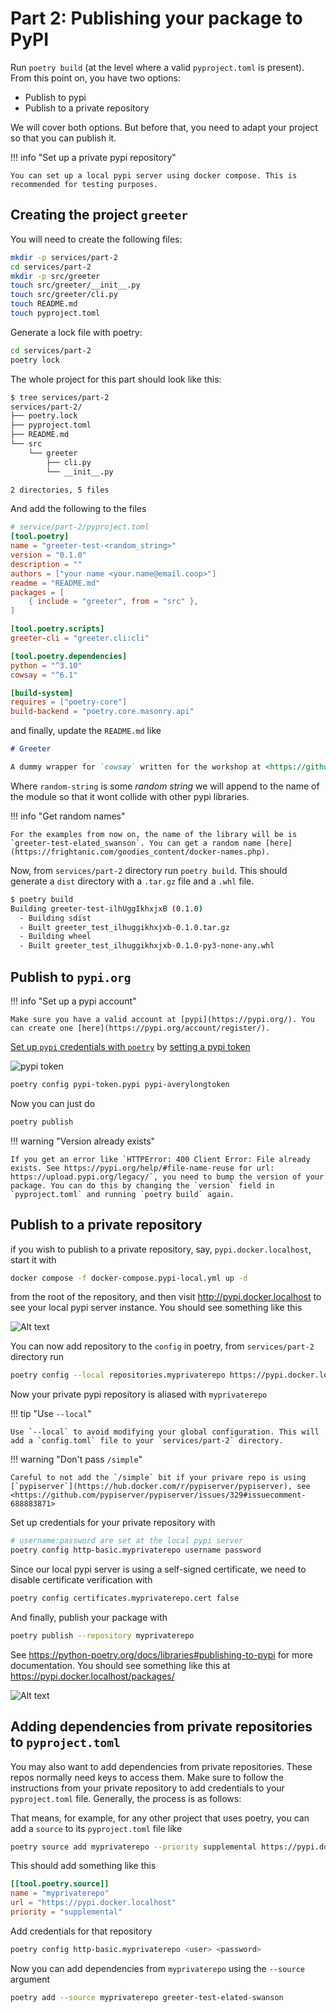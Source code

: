 # Part 2: Publishing your package to PyPI

Run `poetry build` (at the level where a valid `pyproject.toml` is present). From this point on, you have two options:

- Publish to pypi
- Publish to a private repository

We will cover both options. But before that, you need to adapt your project so that you can publish it.

!!! info "Set up a private pypi repository"

    You can set up a local pypi server using docker compose. This is recommended for testing purposes.

## Creating the project `greeter`

You will need to create the following files:

```bash
mkdir -p services/part-2
cd services/part-2
mkdir -p src/greeter
touch src/greeter/__init__.py
touch src/greeter/cli.py
touch README.md
touch pyproject.toml
```

Generate a lock file with poetry:

```bash
cd services/part-2
poetry lock
```

The whole project for this part should look like this:

```bash
$ tree services/part-2
services/part-2/
├── poetry.lock
├── pyproject.toml
├── README.md
└── src
    └── greeter
        ├── cli.py
        └── __init__.py

2 directories, 5 files
```

And add the following to the files

```toml
# service/part-2/pyproject.toml
[tool.poetry]
name = "greeter-test-<random_string>"
version = "0.1.0"
description = ""
authors = ["your name <your.name@email.coop>"]
readme = "README.md"
packages = [
    { include = "greeter", from = "src" },
]

[tool.poetry.scripts]
greeter-cli = "greeter.cli:cli"

[tool.poetry.dependencies]
python = "^3.10"
cowsay = "^6.1"

[build-system]
requires = ["poetry-core"]
build-backend = "poetry.core.masonry.api"
```

and finally, update the `README.md` like

```markdown
# Greeter

A dummy wrapper for `cowsay` written for the workshop at <https://github.com/Som-Energia/somenergia-poetry-docker-workshop>.
```

Where `random-string` is some _random string_ we will append to the name of the module so that it wont collide with other pypi libraries.

!!! info "Get random names"

    For the examples from now on, the name of the library will be is `greeter-test-elated_swanson`. You can get a random name [here](https://frightanic.com/goodies_content/docker-names.php). 

Now, from `services/part-2` directory run `poetry build`. This should generate a `dist` directory with a `.tar.gz` file and a `.whl` file.

```bash
$ poetry build
Building greeter-test-ilhUggIkhxjxB (0.1.0)
  - Building sdist
  - Built greeter_test_ilhuggikhxjxb-0.1.0.tar.gz
  - Building wheel
  - Built greeter_test_ilhuggikhxjxb-0.1.0-py3-none-any.whl
```

## Publish to `pypi.org`

!!! info "Set up a pypi account"

    Make sure you have a valid account at [pypi](https://pypi.org/). You can create one [here](https://pypi.org/account/register/).

[Set up `pypi` credentials with `poetry`](https://python-poetry.org/docs/repositories/#configuring-credentials) by [setting a pypi token](https://pypi.org/manage/account/token/)

![pypi token](assets/images/part-2-pypi-token-add.png)


```bash
poetry config pypi-token.pypi pypi-averylongtoken
```

Now you can just do

```bash
poetry publish
```

!!! warning "Version already exists"

    If you get an error like `HTTPError: 400 Client Error: File already exists. See https://pypi.org/help/#file-name-reuse for url: https://upload.pypi.org/legacy/`, you need to bump the version of your package. You can do this by changing the `version` field in `pyproject.toml` and running `poetry build` again.

## Publish to a private repository

if you wish to publish to a private repository, say, `pypi.docker.localhost`, start it with

```bash
docker compose -f docker-compose.pypi-local.yml up -d
```

from the root of the repository, and then visit <http://pypi.docker.localhost> to see your local pypi server instance. You should see something like this


![Alt text](assets/images/part-2-local-pypiserver.png)


You can now add repository to the `config` in poetry, from `services/part-2` directory run

```bash
poetry config --local repositories.myprivaterepo https://pypi.docker.localhost/
```

Now your private pypi repository is aliased with `myprivaterepo`

!!! tip "Use `--local`"

    Use `--local` to avoid modifying your global configuration. This will add a `config.toml` file to your `services/part-2` directory.

!!! warning "Don't pass `/simple`"

    Careful to not add the `/simple` bit if your privare repo is using [`pypiserver`](https://hub.docker.com/r/pypiserver/pypiserver), see <https://github.com/pypiserver/pypiserver/issues/329#issuecomment-688883871>

Set up credentials for your private repository with

```bash
# username:password are set at the local pypi server
poetry config http-basic.myprivaterepo username password
```

Since our local pypi server is using a self-signed certificate, we need to disable certificate verification with

```bash
poetry config certificates.myprivaterepo.cert false
``````

And finally, publish your package with

```bash
poetry publish --repository myprivaterepo
```

See <https://python-poetry.org/docs/libraries#publishing-to-pypi> for more documentation. You should see something like this at <https://pypi.docker.localhost/packages/>

![Alt text](assets/images/part-2-uploaded-package-to-local-pypi.png)

## Adding dependencies from private repositories to `pyproject.toml`

You may also want to add dependencies from private repositories. These repos normally need keys to access them. Make sure to follow the instructions from your private repository to add credentials to your `pyproject.toml` file. Generally, the process is as follows:

That means, for example, for any other project that uses poetry, you can add a `source` to its `pyproject.toml` file like

```bash
poetry source add myprivaterepo --priority supplemental https://pypi.docker.localhost
```

This should add something like this

```toml
[[tool.poetry.source]]
name = "myprivaterepo"
url = "https://pypi.docker.localhost"
priority = "supplemental"
```

Add credentials for that repository

```bash
poetry config http-basic.myprivaterepo <user> <password>
```

Now you can add dependencies from `myprivaterepo` using the `--source` argument

```bash
poetry add --source myprivaterepo greeter-test-elated-swanson
```
